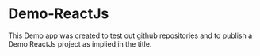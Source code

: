 # Demo-ReactJs

This Demo app was created to test out github repositories and to publish a Demo ReactJs project as implied in the title. 

